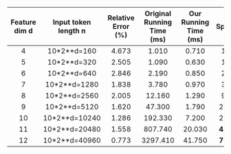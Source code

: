 


|Feature dim d  | Input token length n | Relative Error (%) | Original Running Time (ms) | Our Running Time (ms) | Speedup |
|:--: |:---------------:|:---------------:|:--: |:--: |:--: |
|4|10*2**d=160|4.673|1.010|0.710|1.423|
|5|10*2**d=320|2.505|1.090|0.630|1.730|
|6|10*2**d=640|2.846|2.190|0.850|2.576|
|7|10*2**d=1280|1.838|3.780|0.970|3.897|
|8|10*2**d=2560|2.005|12.160|1.290|9.426|
|9|10*2**d=5120|1.620|47.300|1.790|26.425|
|10|10*2**d=10240|1.286|192.330|7.200|26.713|
|11|10*2**d=20480|1.558|807.740|20.030|**40.327**|
|12|10*2**d=40960|0.773|3297.410|41.750|**78.980**|

